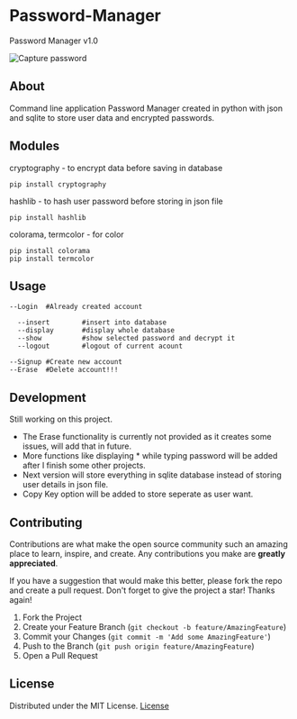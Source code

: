 # Password-Manager
Password Manager v1.0

![Capture password](https://user-images.githubusercontent.com/70326109/136650754-0cbf7a0d-d35c-4fac-87e3-cfe2d53b2ed8.PNG)


## About
Command line application Password Manager created in python with json and sqlite to store user data and encrypted passwords.

## Modules
cryptography - to encrypt data before saving in database
```
pip install cryptography
```
hashlib - to hash user password before storing in json file
```
pip install hashlib
```
colorama, termcolor - for color
```
pip install colorama
pip install termcolor
```

## Usage
```
--Login  #Already created account

  --insert        #insert into database
  --display       #display whole database
  --show          #show selected password and decrypt it
  --logout        #logout of current acount
  
--Signup #Create new account
--Erase  #Delete account!!!
```

## Development
Still working on this project.<br>
- The Erase functionality is currently not provided as it creates some issues, will add that in future.<br>
- More functions like displaying * while typing password will be added after I finish some other projects.<br>
- Next version will store everything in sqlite database instead of storing user details in json file.<br>
- Copy Key option will be added to store seperate as user want. 

## Contributing

Contributions are what make the open source community such an amazing place to learn, inspire, and create. Any contributions you make are **greatly appreciated**.

If you have a suggestion that would make this better, please fork the repo and create a pull request.
Don't forget to give the project a star! Thanks again!

1. Fork the Project
2. Create your Feature Branch (`git checkout -b feature/AmazingFeature`)
3. Commit your Changes (`git commit -m 'Add some AmazingFeature'`)
4. Push to the Branch (`git push origin feature/AmazingFeature`)
5. Open a Pull Request


## License
Distributed under the MIT License. [License](https://github.com/a-tharva/Password-Manager/blob/master/LICENSE)
